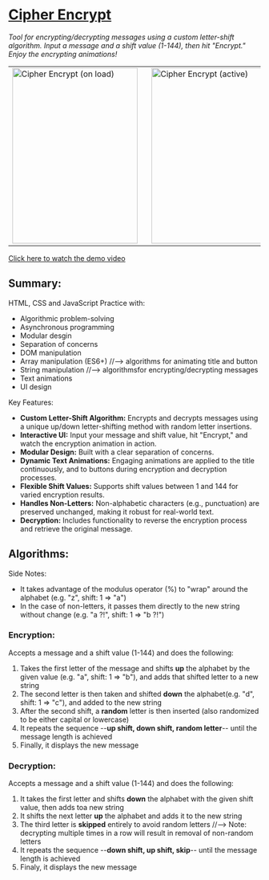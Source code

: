 # [Cipher Encrypt](https://github.com/natep1123/Cipher-Encrypt)

_Tool for encrypting/decrypting messages using a custom letter-shift algorithm. Input a message and a shift value (1-144), then hit "Encrypt." Enjoy the encrypting animations!_

<table>
  <tr>
    <td style="padding-right: 20px;">
      <img src="https://drive.google.com/uc?export=view&id=1TpXQ6xmEiJO9nEEf5oZzPz1hZEg5SmSC" alt="Cipher Encrypt (on load)" style="height: 350px; width: 250px;" />
    </td>
    <td>
      <img src="https://drive.google.com/uc?export=view&id=1FJaPJO5BbIwCqlUkN6stxYqk0lPRZ3NS" alt="Cipher Encrypt (active)" style="height: 350px; width: 250px;" />
    </td>
  </tr>
</table>

[Click here to watch the demo video](https://drive.google.com/file/d/1ufQQWFktzuHCu78mM49wB1hEYVBSkeKw/view?usp=sharing)

## Summary:

HTML, CSS and JavaScript Practice with:

- Algorithmic problem-solving
- Asynchronous programming
- Modular desgin
- Separation of concerns
- DOM manipulation
- Array manipulation (ES6+) //--> algorithms for animating title and button
- String manipulation //--> algorithmsfor encrypting/decrypting messages
- Text animations
- UI design

Key Features:

- **Custom Letter-Shift Algorithm:** Encrypts and decrypts messages using a unique up/down letter-shifting method with random letter insertions.
- **Interactive UI:** Input your message and shift value, hit "Encrypt," and watch the encryption animation in action.
- **Modular Design:** Built with a clear separation of concerns.
- **Dynamic Text Animations:** Engaging animations are applied to the title continuously, and to buttons during encryption and decryption processes.
- **Flexible Shift Values:** Supports shift values between 1 and 144 for varied encryption results.
- **Handles Non-Letters:** Non-alphabetic characters (e.g., punctuation) are preserved unchanged, making it robust for real-world text.
- **Decryption:** Includes functionality to reverse the encryption process and retrieve the original message.

## Algorithms:

Side Notes:

- It takes advantage of the modulus operator (%) to "wrap" around the alphabet (e.g. "z", shift: 1 => "a")
- In the case of non-letters, it passes them directly to the new string without change (e.g. "a ?!", shift: 1 => "b ?!")

### Encryption:

Accepts a message and a shift value (1-144) and does the following:

1. Takes the first letter of the message and shifts **up** the alphabet by the given value (e.g. "a", shift: 1 => "b"), and adds that shifted letter to a new string
2. The second letter is then taken and shifted **down** the alphabet(e.g. "d", shift: 1 => "c"), and added to the new string
3. After the second shift, a **random** letter is then inserted (also randomized to be either capital or lowercase)
4. It repeats the sequence --**up shift, down shift, random letter**-- until the message length is achieved
5. Finally, it displays the new message

### Decryption:

Accepts a message and a shift value (1-144) and does the following:

1. It takes the first letter and shifts **down** the alphabet with the given shift value, then adds toa new string
2. It shifts the next letter **up** the alphabet and adds it to the new string
3. The third letter is **skipped** entirely to avoid random letters //--> Note: decrypting multiple times in a row will result in removal of non-random letters
4. It repeats the sequence --**down shift, up shift, skip**-- until the message length is achieved
5. Finaly, it displays the new message
